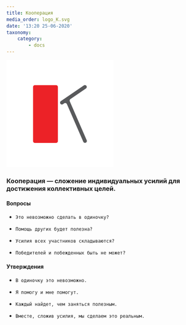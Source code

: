 ```yaml
---
title: Кооперация
media_order: logo_K.svg
date: '13:20 25-06-2020'
taxonomy:
    category:
        - docs
---
```


![К](logo_K.svg?resize=300,300)

### Кооперация — сложение индивидуальных усилий для достижения коллективных целей.

#### Вопросы

*     Это невозможно сделать в одиночку?
*     Помощь других будет полезна?
*     Усилия всех участников складываются?
*     Победителей и побежденных быть не может?

#### Утверждения

*     В одиночку это невозможно.
*     Я помогу и мне помогут.
*     Каждый найдет, чем заняться полезным.
*     Вместе, сложив усилия, мы сделаем это реальным.
